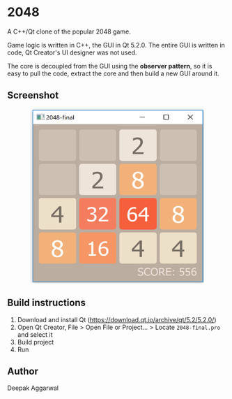 2048
====

A C++/Qt clone of the popular 2048 game. 

Game logic is written in C++, the GUI in Qt 5.2.0. The entire GUI is written in code, Qt Creator's UI designer was not used.

The core is decoupled from the GUI using the **observer pattern**, so it is easy to pull the code, extract the core and then build a new GUI around it.

Screenshot
--
<p align="center"><img src="app_screenshot_1.png" width="400" height="400"/></p>


Build instructions
--
1. Download and install Qt (https://download.qt.io/archive/qt/5.2/5.2.0/)
2. Open Qt Creator, File > Open File or Project... > Locate `2048-final.pro` and select it
3. Build project
4. Run

Author
--
Deepak Aggarwal